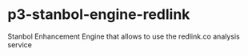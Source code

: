 # p3-stanbol-engine-redlink
Stanbol Enhancement Engine that allows to use the redlink.co analysis service
